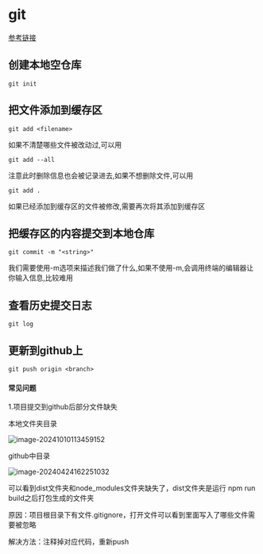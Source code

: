 # git

[参考链接](https://blog.csdn.net/bjbz_cxy/article/details/116703787?ops_request_misc=%257B%2522request%255Fid%2522%253A%2522171042946316800188588042%2522%252C%2522scm%2522%253A%252220140713.130102334..%2522%257D&request_id=171042946316800188588042&biz_id=0&utm_medium=distribute.pc_search_result.none-task-blog-2~all~top_positive~default-1-116703787-null-null.142^v99^pc_search_result_base3&utm_term=git&spm=1018.2226.3001.4187)

## 创建本地空仓库

```shell
git init
```

## 把文件添加到缓存区

```shell
git add <filename>
```

如果不清楚哪些文件被改动过,可以用

```shell
git add --all
```

注意此时删除信息也会被记录进去,如果不想删除文件,可以用

```shell
git add .
```

如果已经添加到缓存区的文件被修改,需要再次将其添加到缓存区

## 把缓存区的内容提交到本地仓库

```shell
git commit -m "<string>"
```

我们需要使用-m选项来描述我们做了什么,如果不使用-m,会调用终端的编辑器让你输入信息,比较难用

## 查看历史提交日志

```shell
git log
```



## 更新到github上

```
git push origin <branch>
```

#### 常见问题

1.项目提交到github后部分文件缺失

本地文件夹目录

![image-20241010113459152](https://fzchen-picgo.oss-cn-shanghai.aliyuncs.com/Github/learning/20241203042104775.png)

github中目录

![image-20240424162251032](https://fzchen-picgo.oss-cn-shanghai.aliyuncs.com/Github/learning/20241203042112168.png)

可以看到dist文件夹和node_modules文件夹缺失了，dist文件夹是运行 npm run build之后打包生成的文件夹

原因：项目根目录下有文件.gitignore，打开文件可以看到里面写入了哪些文件需要被忽略

解决方法：注释掉对应代码，重新push
